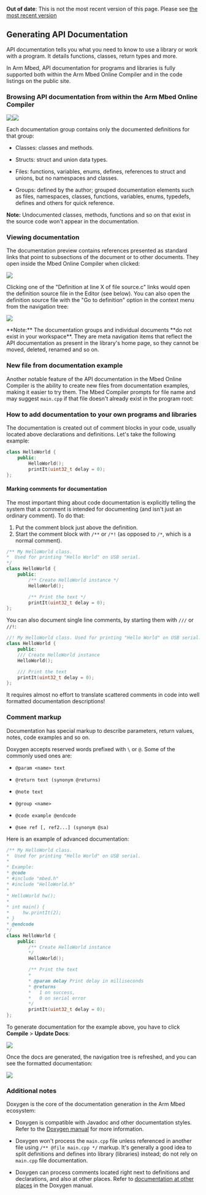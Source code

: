 <span class="warnings">**Out of date**: This is not the most recent version of this page. Please see [the most recent version](y)</span>
## Generating API Documentation

API documentation tells you what you need to know to use a library or work with a program. It details functions, classes, return types and more.

In Arm Mbed, API documentation for programs and libraries is fully supported both within the Arm Mbed Online Compiler and in the code listings on the public site.

### Browsing API documentation from within the Arm Mbed Online Compiler

<span class="images">![](https://s3-us-west-2.amazonaws.com/mbed-os-docs-images/docs_in_library_1.png)![](https://s3-us-west-2.amazonaws.com/mbed-os-docs-images/docs_in_library_2.png)</span>

Each documentation group contains only the documented definitions for that group:

- Classes: classes and methods.

- Structs: struct and union data types.

- Files: functions, variables, enums, defines, references to struct and unions, but no namespaces and classes.

- Groups: defined by the author; grouped documentation elements such as files, namespaces, classes, functions, variables, enums, typedefs, defines and others for quick reference.

<span class="notes">**Note:** Undocumented classes, methods, functions and so on that exist in the source code won't appear in the documentation.</span>

### Viewing documentation

The documentation preview contains references presented as standard links that point to subsections of the document or to other documents. They open inside the Mbed Online Compiler when clicked:

<span class="images">![](https://s3-us-west-2.amazonaws.com/mbed-os-docs-images/docs_preview1.png)</span>

Clicking one of the "Definition at line X of file source.c" links would open the definition source file in the Editor (see below). You can also open the definition source file with the "Go to definition" option in the context menu from the navigation tree:

<span class="images">![](https://s3-us-west-2.amazonaws.com/mbed-os-docs-images/docs_preview2.png)</span>

<span class="notes">
**Note:** The documentation groups and individual documents **do not exist in your workspace**. They are meta navigation items that reflect the API documentation as present in the library's home page, so they cannot be moved, deleted, renamed and so on.
</span>

### New file from documentation example

Another notable feature of the API documentation in the Mbed Online Compiler is the ability to create new files from documentation examples, making it easier to try them. The Mbed Compiler prompts for file name and may suggest `main.cpp` if that file doesn't already exist in the program root:

### How to add documentation to your own programs and libraries

The documentation is created out of comment blocks in your code, usually located above declarations and definitions. Let's take the following example:

```c++
class HelloWorld {
	public:
		HelloWorld();
		printIt(uint32_t delay = 0);
};
```

#### Marking comments for documentation

The most important thing about code documentation is explicitly telling the system that a comment is intended for documenting (and isn't just an ordinary comment). To do that:

1. Put the comment block just above the definition.
1. Start the comment block with `/**` or `/*!` (as opposed to `/*`, which is a normal comment).


```c++
/** My HelloWorld class.
*  Used for printing "Hello World" on USB serial.
*/
class HelloWorld {
	public:
		/** Create HelloWorld instance */
		HelloWorld();

		/** Print the text */
		printIt(uint32_t delay = 0);
};
```

You can also document single line comments, by starting them with `///` or `//!`:

```c++
//! My HelloWorld class. Used for printing "Hello World" on USB serial.
class HelloWorld {
	public:
	/// Create HelloWorld instance
	HelloWorld();

	/// Print the text
	printIt(uint32_t delay = 0);
};
```

It requires almost no effort to translate scattered comments in code into well formatted documentation descriptions!

### Comment markup

Documentation has special markup to describe parameters, return values, notes, code examples and so on.

Doxygen accepts reserved words prefixed with `\` or `@`. Some of the commonly used ones are:

* `@param <name> text`

* `@return text (synonym @returns)`

* `@note text`

* `@group <name>`

* `@code example @endcode`

* `@see ref [, ref2...] (synonym @sa)`

Here is an example of advanced documentation:

```c++
/** My HelloWorld class.
*  Used for printing "Hello World" on USB serial.
*
* Example:
* @code
* #include "mbed.h"
* #include "HelloWorld.h"
*
* HelloWorld hw();
*
* int main() {
*     hw.printIt(2);
* }
* @endcode
*/
class HelloWorld {
	public:
		/** Create HelloWorld instance
		*/
		HelloWorld();

		/** Print the text
		*
		* @param delay Print delay in milliseconds
		* @returns
		*   1 on success,
		*   0 on serial error
		*/
		printIt(uint32_t delay = 0);
};
```

To generate documentation for the example above, you have to click **Compile** > **Update Docs**:

<span class="images">![](https://s3-us-west-2.amazonaws.com/mbed-os-docs-images/docs_update.png)</span>

Once the docs are generated, the navigation tree is refreshed, and you can see the formatted documentation:

<span class="images">![](images/docs_example.png)</span>

### Additional notes

Doxygen is the core of the documentation generation in the Arm Mbed ecosystem:

- Doxygen is compatible with Javadoc and other documentation styles. Refer to the <a href="http://www.stack.nl/~dimitri/doxygen/manual.html" target="_blank">Doxygen manual</a> for more information.

- Doxygen won't process the `main.cpp` file unless referenced in another file using `/** @file main.cpp */` markup. It's generally a good idea to split definitions and defines into library (libraries) instead; do not rely on ``main.cpp`` file documentation.

- Doxygen can process comments located right next to definitions and declarations, and also at other places. Refer to <a href="http://www.stack.nl/~dimitri/doxygen/docblocks.html#structuralcommands" target="_blank">documentation at other places</a> in the Doxygen manual.
